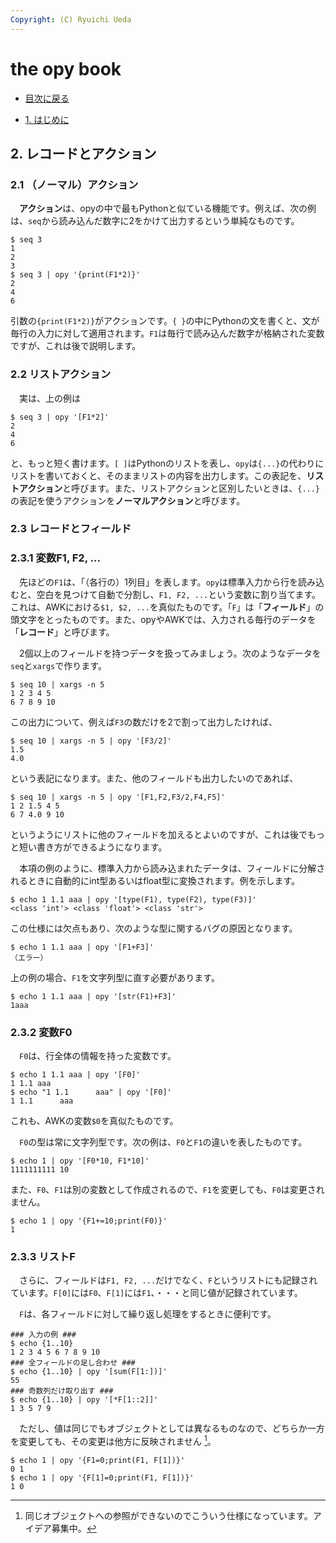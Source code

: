 ```yaml
---
Copyright: (C) Ryuichi Ueda
---
```


# the opy book


* [目次に戻る](/?page=opy_book)

* [1. はじめに](/?page=opy_intro)

## 2. レコードとアクション

### 2.1 （ノーマル）アクション

　**アクション**は、opyの中で最もPythonと似ている機能です。例えば、次の例は、`seq`から読み込んだ数字に2をかけて出力するという単純なものです。

```
$ seq 3
1
2
3
$ seq 3 | opy '{print(F1*2)}'
2
4
6
```

引数の`{print(F1*2)}`がアクションです。`{ }`の中にPythonの文を書くと、文が毎行の入力に対して適用されます。`F1`は毎行で読み込んだ数字が格納された変数ですが、これは後で説明します。

### 2.2 リストアクション

　実は、上の例は

```
$ seq 3 | opy '[F1*2]'
2
4
6
```

と、もっと短く書けます。`[ ]`はPythonのリストを表し、`opy`は`{...}`の代わりにリストを書いておくと、そのままリストの内容を出力します。この表記を、**リストアクション**と呼びます。また、リストアクションと区別したいときは、`{...}`の表記を使うアクションを**ノーマルアクション**と呼びます。


### 2.3 レコードとフィールド

### 2.3.1 変数F1, F2, ...

　先ほどの`F1`は、「（各行の）1列目」を表します。`opy`は標準入力から行を読み込むと、空白を見つけて自動で分割し、`F1, F2, ...`という変数に割り当てます。これは、AWKにおける`$1, $2, ...`を真似たものです。「`F`」は「**フィールド**」の頭文字をとったものです。また、opyやAWKでは、入力される毎行のデータを「**レコード**」と呼びます。


　2個以上のフィールドを持つデータを扱ってみましょう。次のようなデータを`seq`と`xargs`で作ります。

```
$ seq 10 | xargs -n 5
1 2 3 4 5
6 7 8 9 10
```

この出力について、例えば`F3`の数だけを2で割って出力したければ、

```
$ seq 10 | xargs -n 5 | opy '[F3/2]'
1.5
4.0
```

という表記になります。また、他のフィールドも出力したいのであれば、

```
$ seq 10 | xargs -n 5 | opy '[F1,F2,F3/2,F4,F5]'
1 2 1.5 4 5
6 7 4.0 9 10
```

というようにリストに他のフィールドを加えるとよいのですが、これは後でもっと短い書き方ができるようになります。

　本項の例のように、標準入力から読み込まれたデータは、フィールドに分解されるときに自動的にint型あるいはfloat型に変換されます。例を示します。

```
$ echo 1 1.1 aaa | opy '[type(F1), type(F2), type(F3)]' 
<class 'int'> <class 'float'> <class 'str'>
```

この仕様には欠点もあり、次のような型に関するバグの原因となります。

```
$ echo 1 1.1 aaa | opy '[F1+F3]'
（エラー）
```

上の例の場合、`F1`を文字列型に直す必要があります。

```
$ echo 1 1.1 aaa | opy '[str(F1)+F3]'
1aaa
```

### 2.3.2 変数F0

　`F0`は、行全体の情報を持った変数です。

```
$ echo 1 1.1 aaa | opy '[F0]'
1 1.1 aaa
$ echo "1 1.1      aaa" | opy '[F0]'
1 1.1      aaa
```

これも、AWKの変数`$0`を真似たものです。


　`F0`の型は常に文字列型です。次の例は、`F0`と`F1`の違いを表したものです。

```
$ echo 1 | opy '[F0*10, F1*10]'
1111111111 10
```

また、`F0`、`F1`は別の変数として作成されるので、`F1`を変更しても、`F0`は変更されません。

```
$ echo 1 | opy '{F1+=10;print(F0)}'
1
```

### 2.3.3 リストF

　さらに、フィールドは`F1, F2, ...`だけでなく、`F`というリストにも記録されています。`F[0]`には`F0`、`F[1]`には`F1`、・・・と同じ値が記録されています。

　`F`は、各フィールドに対して繰り返し処理をするときに便利です。

```
### 入力の例 ###
$ echo {1..10} 
1 2 3 4 5 6 7 8 9 10
### 全フィールドの足し合わせ ###
$ echo {1..10} | opy '[sum(F[1:])]'
55
### 奇数列だけ取り出す ###
$ echo {1..10} | opy '[*F[1::2]]'
1 3 5 7 9
```


　ただし、値は同じでもオブジェクトとしては異なるものなので、どちらか一方を変更しても、その変更は他方に反映されません [^1]。

```
$ echo 1 | opy '{F1=0;print(F1, F[1])}'
0 1
$ echo 1 | opy '{F[1]=0;print(F1, F[1])}'
1 0
```


[^1]: 同じオブジェクトへの参照ができないのでこういう仕様になっています。アイデア募集中。

